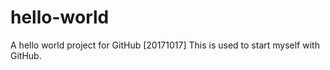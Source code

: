 # hello-world
A hello world project for GitHub
[20171017] This is used to start myself with GitHub.
